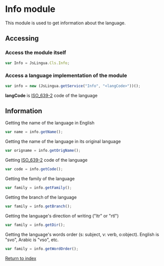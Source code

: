 # Info module

This module is used to get information about the language.

## Accessing

### Access the module itself

```javascript
var Info = JsLingua.Cls.Info;
```

### Access a language implementation of the module

```javascript
var info = new (JsLingua.getService("Info", "<langCode>"))();
```

**langCode** is  [ISO_639-2](https://www.loc.gov/standards/iso639-2/php/code_list.php) code of the language


## Information

Getting the name of the language in English

```javascript
var name = info.getName();
```

Getting the name of the language in its original language

```javascript
var origname = info.getOrigName();
```

Getting [ISO_639-2](https://www.loc.gov/standards/iso639-2/php/code_list.php) code of the language

```javascript
var code = info.getCode();
```

Getting the family of the language

```javascript
var family = info.getFamily();
```

Getting the branch of the language

```javascript
var family = info.getBranch();
```

Getting the language's direction of writing ("ltr" or "rtl")

```javascript
var family = info.getDir();
```

Getting the language's words order (s: subject, v: verb, o:object).
English is "svo", Arabic is "vso", etc.

```javascript
var family = info.getWordOrder();
```


[Return to index](./index.md)
